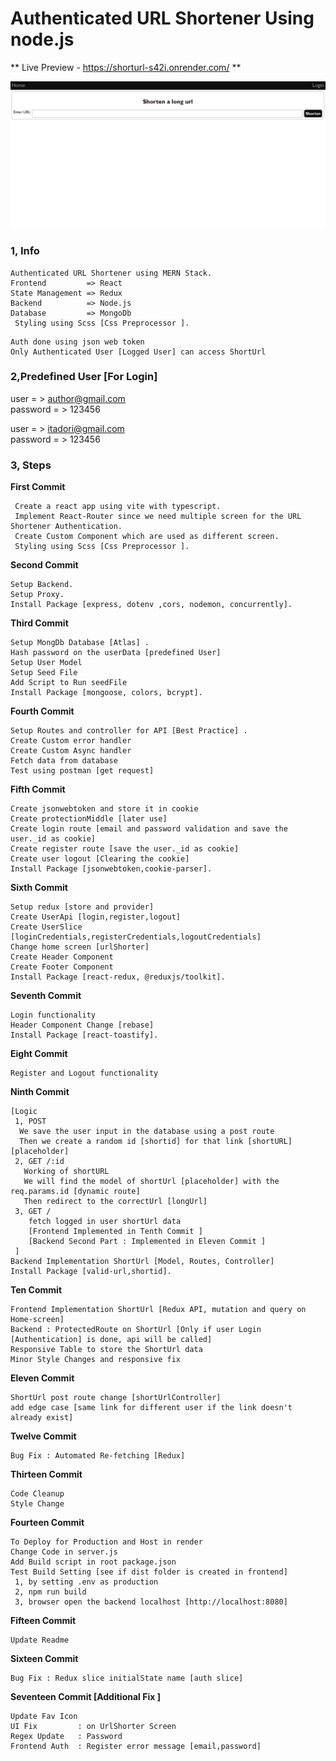 # Authenticated URL Shortener Using node.js

** Live Preview - https://shorturl-s42i.onrender.com/ **

![Alt text](image.png)

### 1, Info

```
Authenticated URL Shortener using MERN Stack.
Frontend         => React
State Management => Redux
Backend          => Node.js
Database         => MongoDb
 Styling using Scss [Css Preprocessor ].
```

```
Auth done using json web token
Only Authenticated User [Logged User] can access ShortUrl
```

### 2,Predefined User [For Login]

user = > author@gmail.com  
password = > 123456

user = > itadori@gmail.com  
password = > 123456

### 3, Steps

**First Commit**

```
 Create a react app using vite with typescript.
 Implement React-Router since we need multiple screen for the URL Shortener Authentication.
 Create Custom Component which are used as different screen.
 Styling using Scss [Css Preprocessor ].
```

**Second Commit**

```
Setup Backend.
Setup Proxy.
Install Package [express, dotenv ,cors, nodemon, concurrently].
```

**Third Commit**

```
Setup MongDb Database [Atlas] .
Hash password on the userData [predefined User]
Setup User Model
Setup Seed File
Add Script to Run seedFile
Install Package [mongoose, colors, bcrypt].
```

**Fourth Commit**

```
Setup Routes and controller for API [Best Practice] .
Create Custom error handler
Create Custom Async handler
Fetch data from database
Test using postman [get request]
```

**Fifth Commit**

```
Create jsonwebtoken and store it in cookie
Create protectionMiddle [later use]
Create login route [email and password validation and save the user._id as cookie]
Create register route [save the user._id as cookie]
Create user logout [Clearing the cookie]
Install Package [jsonwebtoken,cookie-parser].
```

**Sixth Commit**

```
Setup redux [store and provider]
Create UserApi [login,register,logout]
Create UserSlice [loginCredentials,registerCredentials,logoutCredentials]
Change home screen [urlShorter]
Create Header Component
Create Footer Component
Install Package [react-redux, @reduxjs/toolkit].
```

**Seventh Commit**

```
Login functionality
Header Component Change [rebase]
Install Package [react-toastify].
```

**Eight Commit**

```
Register and Logout functionality
```

**Ninth Commit**

```
[Logic
 1, POST
  We save the user input in the database using a post route
  Then we create a random id [shortid] for that link [shortURL] [placeholder]
 2, GET /:id
   Working of shortURL
   We will find the model of shortUrl [placeholder] with the req.params.id [dynamic route]
   Then redirect to the correctUrl [longUrl]
 3, GET /
    fetch logged in user shortUrl data
    [Frontend Implemented in Tenth Commit ]
    [Backend Second Part : Implemented in Eleven Commit ]
 ]
Backend Implementation ShortUrl [Model, Routes, Controller]
Install Package [valid-url,shortid].
```

**Ten Commit**

```
Frontend Implementation ShortUrl [Redux API, mutation and query on Home-screen]
Backend : ProtectedRoute on ShortUrl [Only if user Login [Authentication] is done, api will be called]
Responsive Table to store the ShortUrl data
Minor Style Changes and responsive fix
```

**Eleven Commit**

```
ShortUrl post route change [shortUrlController]
add edge case [same link for different user if the link doesn't already exist]
```

**Twelve Commit**

```
Bug Fix : Automated Re-fetching [Redux]
```

**Thirteen Commit**

```
Code Cleanup
Style Change
```

**Fourteen Commit**

```
To Deploy for Production and Host in render
Change Code in server.js
Add Build script in root package.json
Test Build Setting [see if dist folder is created in frontend]
 1, by setting .env as production
 2, npm run build
 3, browser open the backend localhost [http://localhost:8080]
```

**Fifteen Commit**

```
Update Readme
```

**Sixteen Commit**

```
Bug Fix : Redux slice initialState name [auth slice]
```

**Seventeen Commit [Additional Fix ]**

```
Update Fav Icon
UI Fix         : on UrlShorter Screen
Regex Update   : Password
Frontend Auth  : Register error message [email,password]
```

